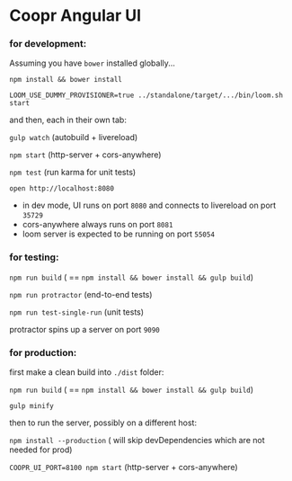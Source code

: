 Coopr Angular UI
================

### for development:

Assuming you have `bower` installed globally...

`npm install && bower install`

`LOOM_USE_DUMMY_PROVISIONER=true ../standalone/target/.../bin/loom.sh start`

and then, each in their own tab:

`gulp watch` (autobuild + livereload)

`npm start` (http-server + cors-anywhere)

`npm test` (run karma for unit tests)

`open http://localhost:8080`

* in dev mode, UI runs on port `8080` and connects to livereload on port `35729`
* cors-anywhere always runs on port `8081`
* loom server is expected to be running on port `55054`

### for testing:

`npm run build` ( == `npm install && bower install && gulp build`)

`npm run protractor` (end-to-end tests)

`npm run test-single-run` (unit tests)

protractor spins up a server on port `9090`

### for production:

first make a clean build into `./dist` folder:

`npm run build` ( == `npm install && bower install && gulp build`)

`gulp minify`

then to run the server, possibly on a different host:

`npm install --production` ( will skip devDependencies which are not needed for prod)

`COOPR_UI_PORT=8100 npm start` (http-server + cors-anywhere)
